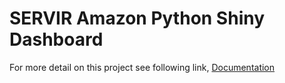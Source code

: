 # SERVIR Amazon Python Shiny Dashboard

For more detail on this project see following link, [Documentation](https://blackteacatsu.github.io/dokkuments/)